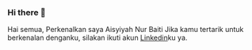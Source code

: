 ### Hi there 👋
Hai semua, Perkenalkan saya Aisyiyah Nur Baiti
Jika kamu tertarik untuk berkenalan denganku, silakan ikuti akun [Linkedin](https://www.linkedin.com/in/aisyiyahnb)ku ya.
